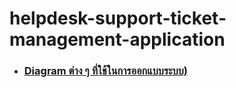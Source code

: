 # helpdesk-support-ticket-management-application

- ### [Diagram ต่าง ๆ ที่ใช้ในการออกแบบระบบ)](https://github.com/panupongKanin/helpdesk-support-ticket-management-application/tree/main/image/diagram)

